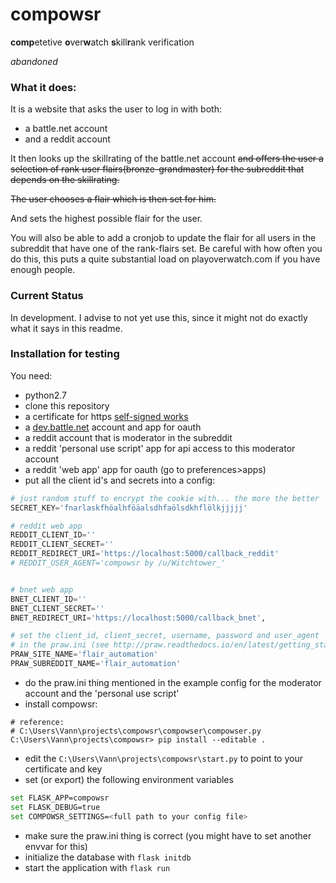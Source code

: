 # compowsr
**comp**etetive **o**ver**w**atch **s**kill**r**ank verification

*abandoned*

### What it does:
It is a website that asks the user to log in with both:
 - a battle.net account
 - and a reddit account

It then looks up the skillrating of the battle.net account
~~and offers the user a selection of rank user flairs(bronze-grandmaster) for the subreddit
that depends on the skillrating.~~

~~The user chooses a flair which is then set for him.~~

And sets the highest possible flair for the user.

You will also be able to add a cronjob to update the flair for all users in the subreddit that have one of the rank-flairs set. Be careful with how often you do this, this puts a quite substantial load on playoverwatch.com if you have enough people.

### Current Status
In development. I advise to not yet use this, since it might not do exactly what it says in this readme.

### Installation for testing
You need:
 - python2.7
 - clone this repository
 - a certificate for https [self-signed works](http://www.akadia.com/services/ssh_test_certificate.html)
 - a [dev.battle.net](https://dev.battle.net/docs/read/registrations) account and app for oauth
 - a reddit account that is moderator in the subreddit
 - a reddit 'personal use script' app for api access to this moderator account
 - a reddit 'web app' app for oauth (go to preferences\>apps)
 - put all the client id's and secrets into a config:
```python
# just random stuff to encrypt the cookie with... the more the better
SECRET_KEY='fnarlaskfhöalhföäalsdhfaölsdkhflölkjjjjj'

# reddit web app
REDDIT_CLIENT_ID=''
REDDIT_CLIENT_SECRET=''
REDDIT_REDIRECT_URI='https://localhost:5000/callback_reddit'
# REDDIT_USER_AGENT='compowsr by /u/Witchtower_'


# bnet web app
BNET_CLIENT_ID=''
BNET_CLIENT_SECRET=''
BNET_REDIRECT_URI='https://localhost:5000/callback_bnet',

# set the client_id, client_secret, username, password and user_agent
# in the praw.ini (see http://praw.readthedocs.io/en/latest/getting_started/configuration/prawini.html#)
PRAW_SITE_NAME='flair_automation'
PRAW_SUBREDDIT_NAME='flair_automation'
```
 - do the praw.ini thing mentioned in the example config for the moderator account and the 'personal use script'
 - install compowsr:
```
# reference:
# C:\Users\Vann\projects\compowsr\compowser\compowser.py
C:\Users\Vann\projects\compowsr> pip install --editable .
```
 - edit the `C:\Users\Vann\projects\compowsr\start.py` to point to your certificate and key
 - set (or export) the following environment variables 
```bash
set FLASK_APP=compowsr
set FLASK_DEBUG=true
set COMPOWSR_SETTINGS=<full path to your config file>
```
 - make sure the praw.ini thing is correct (you might have to set another envvar for this)
 - initialize the database with `flask initdb`
 - start the application with `flask run`

